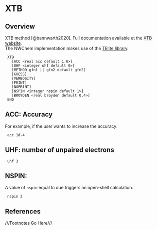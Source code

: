 # XTB

## Overview

XTB method [@bannwarth2020]. Full documentation available at the [XTB website](https://xtb-docs.readthedocs.io).  
The NWChem implementation makes use of the [TBlite library](https://xtb-docs.readthedocs.io).  

```
 XTB
   [ACC <real acc default 1.0>] 
   [UHF <integer uhf default 0>]
   [METHOD gfn1 || gfn2 default gfn2]
   [GUESS]
   [VERBOSITY]
   [PRINT]  
   [NOPRINT]
   [NSPIN <integer nspin default 1>]
   [BROYDEN <real broyden default 0.4>]
 END
```

## ACC: Accuracy

For example, if the user wants to increase the accuracy:
```
 acc 1d-4
```

## UHF: number of unpaired electrons

```
 uhf 3
```

## NSPIN:

A value of `nspin` equal to due triggers an open-shell calculation.

```
 nspin 2
```


## References
///Footnotes Go Here///

